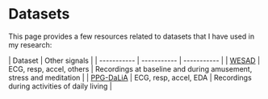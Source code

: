 # Datasets

This page provides a few resources related to datasets that I have used in my research:

| Dataset     | Other signals | 
| ----------- | ----------- | ----------- |
| [WESAD](https://archive.ics.uci.edu/ml/datasets/WESAD+%28Wearable+Stress+and+Affect+Detection%29) | ECG, resp, accel, others | Recordings at baseline and during amusement, stress and meditation |
| [PPG-DaLiA](https://archive.ics.uci.edu/ml/datasets/PPG-DaLiA) | ECG, resp, accel, EDA | Recordings during activities of daily living |
